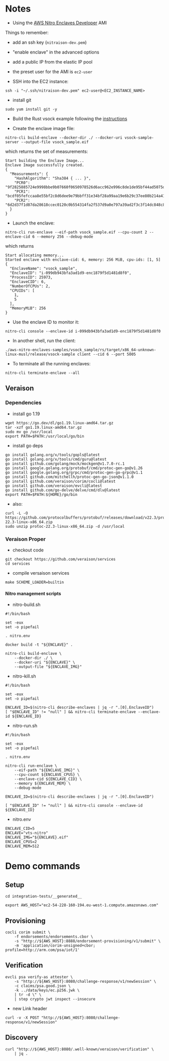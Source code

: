 # Notes

* Using the [AWS Nitro Enclaves Developer](https://aws.amazon.com/marketplace/pp/prodview-37z6ersmwouq2) AMI

Things to remember:
* add an ssh key (`nitraison-dev.pem`)
* "enable enclave" in the advanced options
* add a public IP from the elastic IP pool
* the preset user for the AMI is `ec2-user`

* SSH into the EC2 instance:
```shell
ssh -i "~/.ssh/nitraison-dev.pem" ec2-user@<EC2_INSTANCE_NAME>
```

* install git
```shell
sudo yum install git -y
```

* Build the Rust vsock example following the [instructions](https://docs.aws.amazon.com/enclaves/latest/user/developing-applications-linux.html)

* Create the enclave image file:
```shell
nitro-cli build-enclave --docker-dir ./ --docker-uri vsock-sample-server --output-file vsock_sample.eif
```
which returns the set of measurements:
```
Start building the Enclave Image...
Enclave Image successfully created.
{
  "Measurements": {
    "HashAlgorithm": "Sha384 { ... }",
    "PCR0": "9f2825885724e9998bbe9b07660f0650978526d6acc962e996c8de1de95bf44ad5075d9ade8ac78900c2536463acd8c3",
    "PCR1": "bcdf05fefccaa8e55bf2c8d6dee9e79bbff31e34bf28a99aa19e6b29c37ee80b214a414b7607236edf26fcb78654e63f",
    "PCR2": "6d2d37f1d87da28618ccec0120c0b554314fa2f537d9a0e797a39ad2f3c3f14dc848c8ee13a9f758f830e4b8c65d1724"
  }
}
```

* Launch the enclave:
```shell
nitro-cli run-enclave --eif-path vsock_sample.eif --cpu-count 2 --enclave-cid 6 --memory 256 --debug-mode
```
which returns
```
Start allocating memory...
Started enclave with enclave-cid: 6, memory: 256 MiB, cpu-ids: [1, 5]
{
  "EnclaveName": "vsock_sample",
  "EnclaveID": "i-099db943bfa3ad1d9-enc1879f5d1481d8f0",
  "ProcessID": 25973,
  "EnclaveCID": 6,
  "NumberOfCPUs": 2,
  "CPUIDs": [
    1,
    5
  ],
  "MemoryMiB": 256
}
```

* Use the enclave ID to monitor it:
```shell
nitro-cli console --enclave-id i-099db943bfa3ad1d9-enc1879f5d1481d8f0
```

* In another shell, run the client:
```shell
./aws-nitro-enclaves-samples/vsock_sample/rs/target/x86_64-unknown-linux-musl/release/vsock-sample client --cid 6 --port 5005
```

* To terminate all the running enclaves:
```shell
nitro-cli terminate-enclave --all
```

## Veraison

### Dependencies

* install go 1.19
```shell
wget https://go.dev/dl/go1.19.linux-amd64.tar.gz
tar -xzf go1.19.linux-amd64.tar.gz
sudo mv go /usr/local
export PATH=$PATH:/usr/local/go/bin
```

* install go deps
```shell
go install golang.org/x/tools/gopls@latest
go install golang.org/x/tools/cmd/guru@latest
go install github.com/golang/mock/mockgen@v1.7.0-rc.1
go install google.golang.org/protobuf/cmd/protoc-gen-go@v1.26
go install google.golang.org/grpc/cmd/protoc-gen-go-grpc@v1.1
go install github.com/mitchellh/protoc-gen-go-json@v1.1.0
go install github.com/veraison/corim/cocli@latest
go install github.com/veraison/evcli@latest
go install github.com/go-delve/delve/cmd/dlv@latest
export PATH=$PATH:${HOME}/go/bin
```
* also:
```shell
curl -L -O https://github.com/protocolbuffers/protobuf/releases/download/v22.3/protoc-22.3-linux-x86_64.zip
sudo unzip protoc-22.3-linux-x86_64.zip -d /usr/local
```

### Veraison Proper

* checkout code
```shell
git checkout https://github.com/veraison/services
cd services
```

* compile versaison services
```shell
make SCHEME_LOADER=builtin
```

#### Nitro management scripts

* nitro-build.sh
```shell
#!/bin/bash

set -eux
set -o pipefail

. nitro.env

docker build -t "${ENCLAVE}" .

nitro-cli build-enclave \
	--docker-dir ./ \
	--docker-uri "${ENCLAVE}" \
	--output-file "${ENCLAVE_IMG}"
```

* nitro-kill.sh
```shell
#!/bin/bash

set -eux
set -o pipefail

ENCLAVE_ID=$(nitro-cli describe-enclaves | jq -r ".[0].EnclaveID")
[ "$ENCLAVE_ID" != "null" ] && nitro-cli terminate-enclave --enclave-id ${ENCLAVE_ID}
```

* nitro-run.sh
```shell
#!/bin/bash

set -eux
set -o pipefail

. nitro.env

nitro-cli run-enclave \
	--eif-path "${ENCLAVE_IMG}" \
	--cpu-count ${ENCLAVE_CPUS} \
	--enclave-cid ${ENCLAVE_CID} \
	--memory ${ENCLAVE_MEM} \
	--debug-mode

ENCLAVE_ID=$(nitro-cli describe-enclaves | jq -r ".[0].EnclaveID")

[ "$ENCLAVE_ID" != "null" ] && nitro-cli console --enclave-id ${ENCLAVE_ID}
```

* nitro.env
```shell
ENCLAVE_CID=5
ENCLAVE="vts-nitro"
ENCLAVE_IMG="${ENCLAVE}.eif"
ENCLAVE_CPUS=2
ENCLAVE_MEM=512
```

# Demo commands

## Setup

```shell
cd integration-tests/__generated__
```

```shell
export AWS_HOST="ec2-54-228-160-194.eu-west-1.compute.amazonaws.com"
```

## Provisioning

```shell
cocli corim submit \
	-f endorsements/endorsements.cbor \
	-s "http://${AWS_HOST}:8888/endorsement-provisioning/v1/submit" \
	-m 'application/corim-unsigned+cbor; profile=http://arm.com/psa/iot/1'
```

## Verification

```shell
evcli psa verify-as attester \
	-s "http://${AWS_HOST}:8080/challenge-response/v1/newSession" \
	-c claims/psa.good.json \
	-k ../data/keys/ec.p256.jwk \
    | tr -d \" \
    | step crypto jwt inspect --insecure
```

* new Link header

```shell
curl -v -X POST "http://${AWS_HOST}:8080/challenge-response/v1/newSession"
```

## Discovery

```shell
curl "http://${AWS_HOST}:8080/.well-known/veraison/verification" \
    | jq .
```


